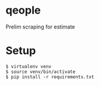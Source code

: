 # qeople
Prelim scraping for estimate

# Setup
    $ virtualenv venv
    $ source venv/bin/activate
    $ pip install -r requirements.txt
